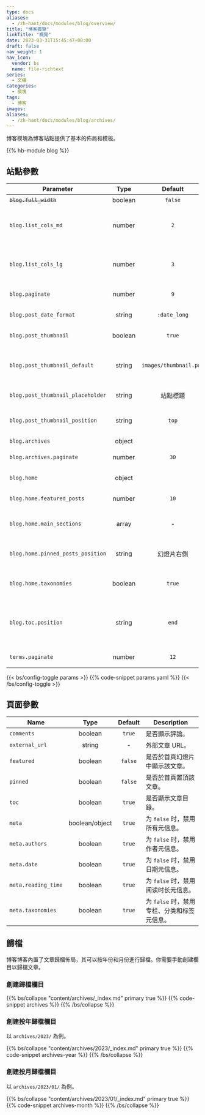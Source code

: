 ```yaml
---
type: docs
aliases:
  - /zh-hant/docs/modules/blog/overview/
title: "博客概覽"
linkTitle: "概覽"
date: 2023-03-31T15:45:47+08:00
draft: false
nav_weight: 1
nav_icon:
  vendor: bs
  name: file-richtext
series:
  - 文檔
categories:
  - 模塊
tags:
  - 博客
images:
aliases:
  - /zh-hant/docs/modules/blog/archives/
---
```


博客模塊為博客站點提供了基本的佈局和模板。

<!--more-->

{{% hb-module blog %}}

## 站點參數

| Parameter                    |  Type   |        Default         | Description                          |
| ---------------------------- | :-----: | :--------------------: | ------------------------------------ |
| ~~`blog.full_width`~~                 | boolean |        `false`         | 是否全寬。                             |
| `blog.list_cols_md` | number | `2` | 於 `md` 斷點下，列表每行的文章數目。
| `blog.list_cols_lg` | number | `3` | 於 `lg` 斷點下，列表每行的文章數目。
| `blog.paginate`                   | number  |          `9`           | 每頁博文數量。                       |
| `blog.post_date_format`           | string  |      `:date_long`      | 博文日期格式。                       |
| `blog.post_thumbnail`             | boolean |         `true`         | 是否顯示縮略圖。                     |
| `blog.post_thumbnail_default`     | string  | `images/thumbnail.png` | 相對於 `assets` 文件夾的默認縮略圖。 |
| `blog.post_thumbnail_placeholder` | string  |        站點標題        | 縮略圖佔位符。                       |
| `blog.post_thumbnail_position`    | string  |          `top`         | 縮略圖的位置，`start` 或 `top`。      |
| `blog.archives`                   | object  |                        | 歸檔設置。                           |
| `blog.archives.paginate`          | number  |          `30`          | 歸檔每頁博文數量。                   |
| `blog.home`                       | object  |                        | 博客首頁設置。                       |
| `blog.home.featured_posts`        | number  |          `10`          | 特刊博文數量。                       |
| `blog.home.main_sections`         |  array  |           -            | 博文欄目，默認所有欄目。             |
| `blog.home.pinned_posts_position` | string  |        幻燈片右側        | 置頂文章的位置，可選項：`list`。     |
| `blog.home.taxonomies`            | boolean |         `true`         | 是否於首頁顯示分類統計。             |
| `blog.toc.position` | string | `end` | `start`：內容左側、`end`：內容右側、`content`：內容上方。
| `terms.paginate` | number | `12` | 分類列表博文數量。 |

{{< bs/config-toggle params >}}
{{% code-snippet params.yaml %}}
{{< /bs/config-toggle >}}

## 頁面參數

| Name       |  Type   | Default | Description                    |
| ---------- | :-----: | :-----: | ------------------------------ |
| `comments` | boolean | `true`  | 是否顯示評論。                 |
| `external_url` | string |  -   | 外部文章 URL。                 |
| `featured` | boolean | `false` | 是否於首頁幻燈片中顯示該文章。 |
| `pinned`   | boolean | `false` | 是否於首頁置頂該文章。         |
| `toc`      | boolean | `true`  | 是否顯示文章目錄。            |
| `meta`     | boolean/object | `true` | 为 `false` 时，禁用所有元信息。 |
| `meta.authors` | boolean | `true` | 为 `false` 时，禁用作者元信息。|
| `meta.date`    | boolean | `true` | 为 `false` 时，禁用日期元信息。|
| `meta.reading_time` | boolean | `true` | 为 `false` 时，禁用阅读时长元信息。|
| `meta.taxonomies` | boolean | `true` | 为 `false` 时，禁用专栏、分类和标签元信息。|

## 歸檔

博客博客內置了文章歸檔佈局，其可以按年份和月份進行歸檔。你需要手動創建欄目以歸檔文章。

### 創建歸檔欄目

{{% bs/collapse "content/archives/_index.md" primary true %}}
{{% code-snippet archives %}}
{{% /bs/collapse %}}

### 創建按年歸檔欄目

以 `archives/2023/` 為例。

{{% bs/collapse "content/archives/2023/_index.md" primary true %}}
{{% code-snippet archives-year %}}
{{% /bs/collapse %}}

### 創建按月歸檔欄目

以 `archives/2023/01/` 為例。

{{% bs/collapse "content/archives/2023/01/_index.md" primary true %}}
{{% code-snippet archives-month %}}
{{% /bs/collapse %}}
